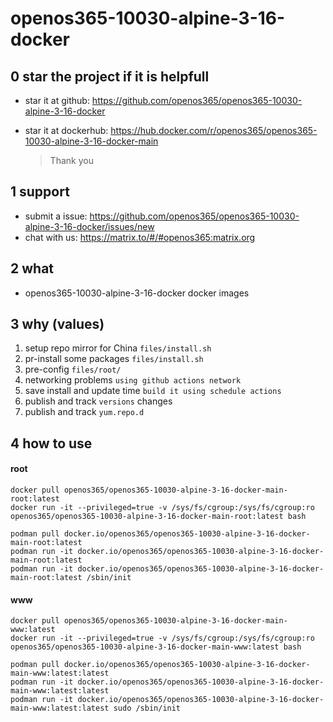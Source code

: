 # openos365-10030-alpine-3-16-docker

## 0 star the project if it is helpfull

* star it at github: https://github.com/openos365/openos365-10030-alpine-3-16-docker
* star it at dockerhub: https://hub.docker.com/r/openos365/openos365-10030-alpine-3-16-docker-main

  > Thank you

## 1 support

* submit a issue: https://github.com/openos365/openos365-10030-alpine-3-16-docker/issues/new
* chat with us: https://matrix.to/#/#openos365:matrix.org

## 2 what

* openos365-10030-alpine-3-16-docker docker images
  
## 3 why (values)

1. setup repo mirror for China `files/install.sh`
1. pr-install some packages `files/install.sh`
1. pre-config `files/root/`
1. networking problems `using github actions network`
1. save install and update time `build it using schedule actions`
1. publish and track `versions` changes
1. publish and track `yum.repo.d`

## 4 how to use

#### root
```
docker pull openos365/openos365-10030-alpine-3-16-docker-main-root:latest
docker run -it --privileged=true -v /sys/fs/cgroup:/sys/fs/cgroup:ro openos365/openos365-10030-alpine-3-16-docker-main-root:latest bash

podman pull docker.io/openos365/openos365-10030-alpine-3-16-docker-main-root:latest
podman run -it docker.io/openos365/openos365-10030-alpine-3-16-docker-main-root:latest
podman run -it docker.io/openos365/openos365-10030-alpine-3-16-docker-main-root:latest /sbin/init
```
#### www

```
docker pull openos365/openos365-10030-alpine-3-16-docker-main-www:latest
docker run -it --privileged=true -v /sys/fs/cgroup:/sys/fs/cgroup:ro openos365/openos365-10030-alpine-3-16-docker-main-www:latest bash

podman pull docker.io/openos365/openos365-10030-alpine-3-16-docker-main-www:latest:latest
podman run -it docker.io/openos365/openos365-10030-alpine-3-16-docker-main-www:latest:latest
podman run -it docker.io/openos365/openos365-10030-alpine-3-16-docker-main-www:latest:latest sudo /sbin/init
```
